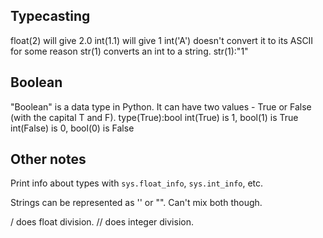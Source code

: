 ## Typecasting

float(2) will give 2.0
int(1.1) will give 1 
int('A') doesn't convert it to its ASCII for some reason
str(1) converts an int to a string. str(1):"1"

## Boolean

"Boolean" is a data type in Python. It can have two values - True or False (with the capital T and F). 
	type(True):bool
	int(True) is 1, bool(1) is True
	int(False) is 0, bool(0) is False

## Other notes

Print info about types with `sys.float_info`, `sys.int_info`, etc.

Strings can be represented as '' or "". Can't mix both though.

/ does float division.
// does integer division.